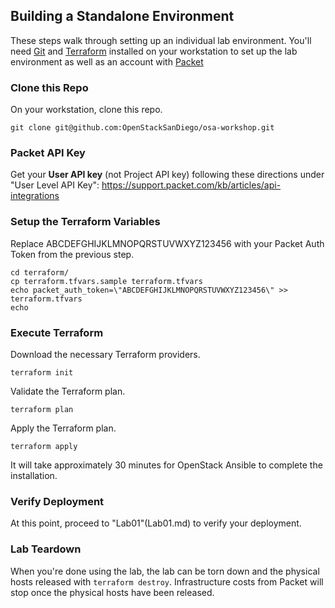 ## Building a Standalone Environment

These steps walk through setting up an individual lab environment. You'll need [Git](https://git-scm.com) and [Terraform](https://www.terraform.io) installed on your workstation to set up the lab environment as well as an account with [Packet](http://www.packet.com/)

### Clone this Repo

On your workstation, clone this repo.

```
git clone git@github.com:OpenStackSanDiego/osa-workshop.git
```

### Packet API Key

Get your **User API key** (not Project API key) following these directions under "User Level API Key":
https://support.packet.com/kb/articles/api-integrations

### Setup the Terraform Variables

Replace ABCDEFGHIJKLMNOPQRSTUVWXYZ123456 with your Packet Auth Token from the previous step.

```
cd terraform/
cp terraform.tfvars.sample terraform.tfvars
echo packet_auth_token=\"ABCDEFGHIJKLMNOPQRSTUVWXYZ123456\" >> terraform.tfvars
echo 
```

### Execute Terraform

Download the necessary Terraform providers.
```
terraform init
```

Validate the Terraform plan.
```
terraform plan
```

Apply the Terraform plan.
```
terraform apply
```

It will take approximately 30 minutes for OpenStack Ansible to complete the installation.


### Verify Deployment

At this point, proceed to "Lab01"(Lab01.md) to verify your deployment.

### Lab Teardown

When you're done using the lab, the lab can be torn down and the physical hosts released with ```terraform destroy```. Infrastructure costs from Packet will stop once the physical hosts have been released.
